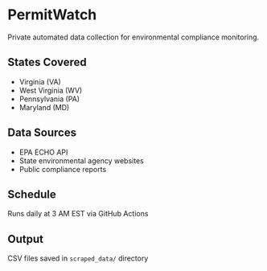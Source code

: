 # PermitWatch

Private automated data collection for environmental compliance monitoring.

## States Covered
- Virginia (VA)
- West Virginia (WV)
- Pennsylvania (PA)
- Maryland (MD)

## Data Sources
- EPA ECHO API
- State environmental agency websites
- Public compliance reports

## Schedule
Runs daily at 3 AM EST via GitHub Actions

## Output
CSV files saved in `scraped_data/` directory
